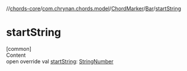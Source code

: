 //[chords-core](../../../../index.md)/[com.chrynan.chords.model](../../index.md)/[ChordMarker](../index.md)/[Bar](index.md)/[startString](start-string.md)



# startString  
[common]  
Content  
open override val [startString](start-string.md): [StringNumber](../../-string-number/index.md)  



